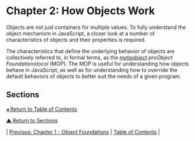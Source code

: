 # Chapter 2: How Objects Work
Objects are not just containers for multiple values. To fully understand the object mechanism in JavaScript, a closer look at a number of characteristics of objects and their properties is required.

The characteristics that define the underlying behavior of objects are collectively referred to, in formal terms, as the _[metaobject](https://en.wikipedia.org/wiki/Metaobject) proObject Foundationstocol_ (MOP). The MOP is useful for understanding how objects behave in JavaScript, as well as for understanding how to override the default behaviors of objects to better suit the needs of a given program.

## Sections

[◂ Return to Table of Contents](../README.md)

[▲ Return to Sections](#sections)

| [Previous: Chapter 1 - Object Foundations](../01/README.md) | [Table of Contents](../README.md#table-of-contents) |
